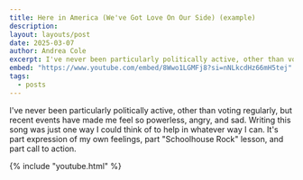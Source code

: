 ```yaml
---
title: Here in America (We've Got Love On Our Side) (example)
description: 
layout: layouts/post
date: 2025-03-07
author: Andrea Cole
excerpt: I've never been particularly politically active, other than voting regularly, but recent events have made me feel so powerless, angry, and sad. Writing this song was just one way I could think of to help in whatever way I can. It's part expression of my own feelings, part "Schoolhouse Rock" lesson, and part call to action.<br><br><i>This is an example of a lyric video. You don't have to be on camera, if you don't want to.</i>
embed: "https://www.youtube.com/embed/8Wwo1LGMFj8?si=nNLkcdHz66mH5tej"
tags:
  - posts
---
```

I've never been particularly politically active, other than voting regularly, but recent events have made me feel so powerless, angry, and sad. Writing this song was just one way I could think of to help in whatever way I can. It's part expression of my own feelings, part "Schoolhouse Rock" lesson, and part call to action.

{% include "youtube.html" %}